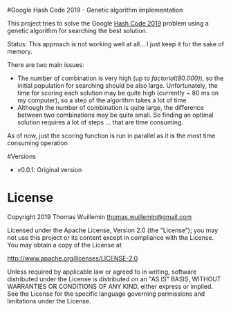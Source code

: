 #Google Hash Code 2019 - Genetic algorithm implementation

This project tries to solve the Google [Hash Code 2019](https://codingcompetitions.withgoogle.com/hashcode/) problem 
using a genetic algorithm for searching the best solution.

Status: This approach is not working well at all... I just keep it for the sake of memory.

There are two main issues:

* The number of combination is very high (up to *factorial(80.000)*), so the initial population for searching should be 
also large. Unfortunately, the time for scoring each solution may be quite high (currently ~ 80 ms on my computer), so 
a step of the algorithm takes a lot of time
* Although the number of combination is quite large, the difference between two combinations may be quite small. So 
finding an optimal solution requires a lot of steps ... that are time consuming. 

As of now, just the scoring function is run in parallel as it is the most time consuming operation

#Versions

 * v0.0.1: Original version

# License

Copyright 2019 Thomas Wuillemin  <thomas.wuillemin@gmail.com>

Licensed under the Apache License, Version 2.0 (the "License");
you may not use this project or its content except in compliance with the License.
You may obtain a copy of the License at

http://www.apache.org/licenses/LICENSE-2.0

Unless required by applicable law or agreed to in writing, software
distributed under the License is distributed on an "AS IS" BASIS,
WITHOUT WARRANTIES OR CONDITIONS OF ANY KIND, either express or implied.
See the License for the specific language governing permissions and
limitations under the License.